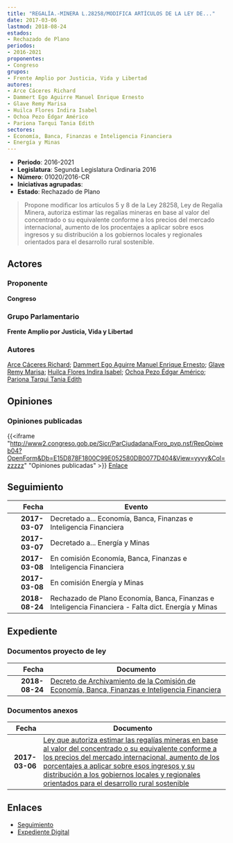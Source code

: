 ```yaml
---
title: "REGALÍA.-MINERA L.28258/MODIFICA ARTÍCULOS DE LA LEY DE..."
date: 2017-03-06
lastmod: 2018-08-24
estados:
- Rechazado de Plano
periodos:
- 2016-2021
proponentes:
- Congreso
grupos:
- Frente Amplio por Justicia, Vida y Libertad
autores:
- Arce Cáceres Richard
- Dammert Ego Aguirre Manuel Enrique Ernesto
- Glave Remy Marisa
- Huilca Flores Indira Isabel
- Ochoa Pezo Édgar Américo
- Pariona Tarqui Tania Edith
sectores:
- Economía, Banca, Finanzas e Inteligencia Financiera
- Energía y Minas
---
```

- **Periodo**: 2016-2021
- **Legislatura**: Segunda Legislatura Ordinaria 2016
- **Número**: 01020/2016-CR
- **Iniciativas agrupadas**: 
- **Estado**: Rechazado de Plano

> Propone modificar los artículos 5 y 8 de la Ley 28258, Ley de Regalía Minera, autoriza estimar las regalías mineras en base al valor del concentrado o su equivalente conforme a los precios del mercado internacional, aumento de los procentajes a aplicar sobre esos ingresos y su distribución a los gobiernos locales y regionales orientados para el desarrollo rural sostenible.


## Actores

### Proponente

**Congreso**

### Grupo Parlamentario

**Frente Amplio por Justicia, Vida y Libertad**

### Autores

[Arce Cáceres Richard](mailto:mailto:rarce@congreso.gob.pe); [Dammert Ego Aguirre Manuel Enrique Ernesto](mailto:mailto:mdammert@congreso.gob.pe); [Glave Remy Marisa](mailto:mailto:mglave@congreso.gob.pe); [Huilca Flores Indira Isabel](mailto:mailto:ihuilca@congreso.gob.pe); [Ochoa Pezo Édgar Américo](mailto:mailto:eochoa@congreso.gob.pe); [Pariona Tarqui Tania Edith](mailto:mailto:tpariona@congreso.gob.pe)

## Opiniones

### Opiniones publicadas

{{<iframe "http://www2.congreso.gob.pe/Sicr/ParCiudadana/Foro_pvp.nsf/RepOpiweb04?OpenForm&Db=E15D878F1800C99E052580DB0077D404&View=yyyy&Col=zzzzz" "Opiniones publicadas" >}}
[Enlace](http://www2.congreso.gob.pe/Sicr/ParCiudadana/Foro_pvp.nsf/RepOpiweb04?OpenForm&Db=E15D878F1800C99E052580DB0077D404&View=yyyy&Col=zzzzz)


## Seguimiento

| Fecha | Evento |
|------:|--------|
| **2017-03-07** | Decretado a... Economía, Banca, Finanzas e Inteligencia Financiera |
| **2017-03-07** | Decretado a... Energía y Minas |
| **2017-03-08** | En comisión Economía, Banca, Finanzas e Inteligencia Financiera |
| **2017-03-08** | En comisión Energía y Minas |
| **2018-08-24** | Rechazado de Plano Economía, Banca, Finanzas e Inteligencia Financiera - Falta dict. Energía y Minas |

## Expediente

### Documentos proyecto de ley

| Fecha | Documento |
|------:|-----------|
| **2018-08-24** | [Decreto de Archivamiento de la Comisión de Economía, Banca, Finanzas e Inteligencia Financiera](http://www.leyes.congreso.gob.pe/Documentos/2016_2021/Decretos/Archivamiento/DA0102020180824.pdf) |

### Documentos anexos

| Fecha | Documento |
|------:|-----------|
| **2017-03-06** | [Ley que autoriza estimar las regalías mineras en base al valor del concentrado o su equivalente conforme a los precios del mercado internacional, aumento de los porcentajes a aplicar sobre esos ingresos y su distribución a los gobiernos locales y regionales orientados para el desarrollo rural sostenible](http://www.leyes.congreso.gob.pe/Documentos/2016_2021/Proyectos_de_Ley_y_de_Resoluciones_Legislativas/PL0102020170306..pdf) |

## Enlaces

- [Seguimiento](http://www2.congreso.gob.pe/Sicr/TraDocEstProc/CLProLey2016.nsf/f7fff46988ca05b1052578e100829cc7/fc7983270f0660ff052580db00768181?OpenDocument)
- [Expediente Digital](http://www2.congreso.gob.pe/Sicr/TraDocEstProc/CLProLey2016.nsf/f7fff46988ca05b1052578e100829cc7/fc7983270f0660ff052580db00768181?OpenDocument&Click=05257FB7005EB655.eb71d0cf91d8294e05256cdf006b5706/$Body/0.1C6C)

